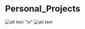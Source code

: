 # Personal_Projects
![alt text](https://miro.medium.com/max/320/1*d0RAp8KRyWMwc8A33SS0yw.gif) "\n"
![alt text](https://miro.medium.com/max/300/1*zPAyZlHYo6EKTVInWArozQ.gif)
